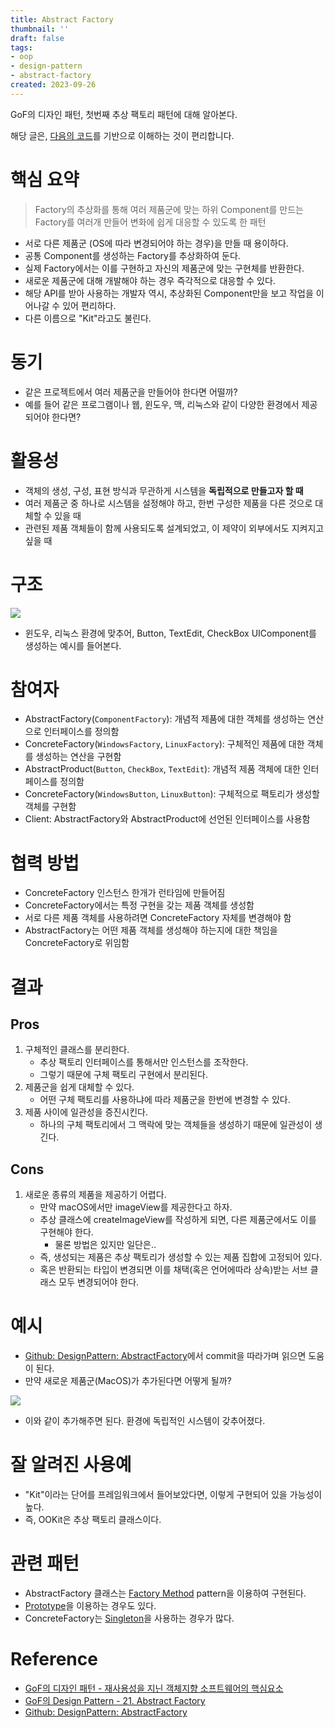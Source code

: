 ```yaml
---
title: Abstract Factory
thumbnail: ''
draft: false
tags:
- oop
- design-pattern
- abstract-factory
created: 2023-09-26
---
```


GoF의 디자인 패턴, 첫번째 추상 팩토리 패턴에 대해 알아본다.

해당 글은, [다음의 코드](https://github.com/wansook0316/DesignPattern-01-AbstractFactory/tree/main)를 기반으로 이해하는 것이 편리합니다.

# 핵심 요약

 > 
 > Factory의 추상화를 통해 여러 제품군에 맞는 하위 Component를 만드는 Factory를 여러개 만들어 변화에 쉽게 대응할 수 있도록 한 패턴

* 서로 다른 제품군 (OS에 따라 변경되어야 하는 경우)을 만들 때 용이하다.
* 공통 Component를 생성하는 Factory를 추상화하여 둔다.
* 실제 Factory에서는 이를 구현하고 자신의 제품군에 맞는 구현체를 반환한다.
* 새로운 제품군에 대해 개발해야 하는 경우 즉각적으로 대응할 수 있다.
* 해당 API를 받아 사용하는 개발자 역시, 추상화된 Component만을 보고 작업을 이어나갈 수 있어 편리하다.
* 다른 이름으로 "Kit"라고도 불린다.

# 동기

* 같은 프로젝트에서 여러 제품군을 만들어야 한다면 어떨까?
* 예를 들어 같은 프로그램이나 웹, 윈도우, 맥, 리눅스와 같이 다양한 환경에서 제공되어야 한다면?

# 활용성

* 객체의 생성, 구성, 표현 방식과 무관하게 시스템을 **독립적으로 만들고자 할 때**
* 여러 제품군 중 하나로 시스템을 설정해야 하고, 한번 구성한 제품을 다른 것으로 대체할 수 있을 때
* 관련된 제품 객체들이 함께 사용되도록 설계되었고, 이 제약이 외부에서도 지켜지고 싶을 때

# 구조

![](DesignPattern_03_AbstractFactory_0.jpg)

* 윈도우, 리눅스 환경에 맞추어, Button, TextEdit, CheckBox UIComponent를 생성하는 예시를 들어본다.

# 참여자

* AbstractFactory(`ComponentFactory`): 개념적 제품에 대한 객체를 생성하는 연산으로 인터페이스를 정의함
* ConcreteFactory(`WindowsFactory`, `LinuxFactory`): 구체적인 제품에 대한 객체를 생성하는 연산을 구현함
* AbstractProduct(`Button`, `CheckBox`, `TextEdit`): 개념적 제품 객체에 대한 인터페이스를 정의함
* ConcreteFactory(`WindowsButton`, `LinuxButton`): 구체적으로 팩토리가 생성할 객체를 구현함
* Client: AbstractFactory와 AbstractProduct에 선언된 인터페이스를 사용함

# 협력 방법

* ConcreteFactory 인스턴스 한개가 런타임에 만들어짐
* ConcreteFactory에서는 특정 구현을 갖는 제품 객체를 생성함
* 서로 다른 제품 객체를 사용하려면 ConcreteFactory 자체를 변경해야 함
* AbstractFactory는 어떤 제품 객체를 생성해야 하는지에 대한 책임을 ConcreteFactory로 위임함

# 결과

## Pros

1. 구체적인 클래스를 분리한다.
   * 추상 팩토리 인터페이스를 통해서만 인스턴스를 조작한다.
   * 그렇기 때문에 구체 팩토리 구현에서 분리된다.
1. 제품군을 쉽게 대체할 수 있다.
   * 어떤 구체 팩토리를 사용하냐에 따라 제품군을 한번에 변경할 수 있다.
1. 제품 사이에 일관성을 증진시킨다.
   * 하나의 구체 팩토리에서 그 맥락에 맞는 객체들을 생성하기 때문에 일관성이 생긴다.

## Cons

1. 새로운 종류의 제품을 제공하기 어렵다.
   * 만약 macOS에서만 imageView를 제공한다고 하자.
   * 추상 클래스에 createImageView를 작성하게 되면, 다른 제품군에서도 이를 구현해야 한다.
     * 물론 방법은 있지만 일단은..
   * 즉, 생성되는 제품은 추상 팩토리가 생성할 수 있는 제품 집합에 고정되어 있다.
   * 혹은 반환되는 타입이 변경되면 이를 채택(혹은 언어에따라 상속)받는 서브 클래스 모두 변경되어야 한다.

# 예시

* [Github: DesignPattern: AbstractFactory](https://github.com/wansook0316/DesignPattern-01-AbstractFactory/tree/main)에서 commit을 따라가며 읽으면 도움이 된다.
* 만약 새로운 제품군(MacOS)가 추가된다면 어떻게 될까?

![](DesignPattern_03_AbstractFactory_1.jpg)

* 이와 같이 추가해주면 된다. 환경에 독립적인 시스템이 갖추어졌다.

# 잘 알려진 사용예

* "Kit"이라는 단어를 프레임워크에서 들어보았다면, 이렇게 구현되어 있을 가능성이 높다.
* 즉, OOKit은 추상 팩토리 클래스이다.

# 관련 패턴

* AbstractFactory 클래스는 [Factory Method](Knowledges/Development/Design%20Patterns/Factory%20Method.md) pattern을 이용하여 구현된다.
* [Prototype](Prototype.md)을 이용하는 경우도 있다.
* ConcreteFactory는 [Singleton](Knowledges/Development/Design%20Patterns/Singleton.md)을 사용하는 경우가 많다.

# Reference

* [GoF의 디자인 패턴 - 재사용성을 지닌 객체지향 소프트웨어의 핵심요소](http://www.yes24.com/Product/Goods/17525598)
* [GoF의 Design Pattern - 21. Abstract Factory](https://www.youtube.com/watch?v=pmKHiAIwhag&t=79)
* [Github: DesignPattern: AbstractFactory](https://github.com/wansook0316/DesignPattern-01-AbstractFactory/tree/main)
